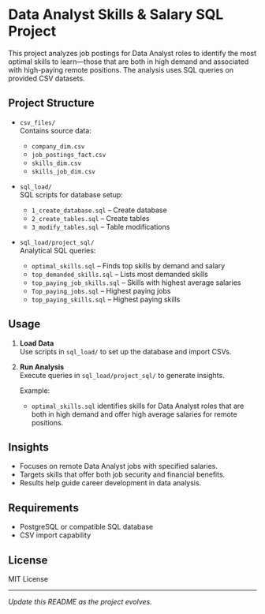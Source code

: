 # Data Analyst Skills & Salary SQL Project

This project analyzes job postings for Data Analyst roles to identify the most optimal skills to learn—those that are both in high demand and associated with high-paying remote positions. The analysis uses SQL queries on provided CSV datasets.

## Project Structure

- `csv_files/`  
  Contains source data:
  - `company_dim.csv`
  - `job_postings_fact.csv`
  - `skills_dim.csv`
  - `skills_job_dim.csv`

- `sql_load/`  
  SQL scripts for database setup:
  - `1_create_database.sql` – Create database
  - `2_create_tables.sql` – Create tables
  - `3_modify_tables.sql` – Table modifications

- `sql_load/project_sql/`  
  Analytical SQL queries:
  - `optimal_skills.sql` – Finds top skills by demand and salary
  - `top_demanded_skills.sql` – Lists most demanded skills
  - `top_paying_job_skills.sql` – Skills with highest average salaries
  - `Top_paying_jobs.sql` – Highest paying jobs
  - `top_paying_skills.sql` – Highest paying skills

## Usage

1. **Load Data**  
   Use scripts in `sql_load/` to set up the database and import CSVs.

2. **Run Analysis**  
   Execute queries in `sql_load/project_sql/` to generate insights.

   Example:  
   - `optimal_skills.sql` identifies skills for Data Analyst roles that are both in high demand and offer high average salaries for remote positions.

## Insights

- Focuses on remote Data Analyst jobs with specified salaries.
- Targets skills that offer both job security and financial benefits.
- Results help guide career development in data analysis.

## Requirements

- PostgreSQL or compatible SQL database
- CSV import capability

## License

MIT License

---

*Update this README as the project evolves.*
